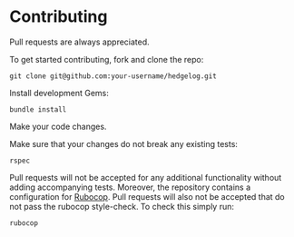 # Contributing

Pull requests are always appreciated.

To get started contributing, fork and clone the repo:

```
git clone git@github.com:your-username/hedgelog.git
```

Install development Gems:

```
bundle install
```

Make your code changes.

Make sure that your changes do not break any existing tests:

```
rspec
```

Pull requests will not be accepted for any additional functionality without adding accompanying tests. Moreover, the repository contains a configuration for [Rubocop](https://github.com/bbatsov/rubocop). Pull requests will also not be accepted that do not pass the rubocop style-check. To check this simply run:

```
rubocop
```
